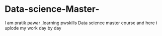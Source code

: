 # Data-science-Master-
I am pratik pawar ,learning pwskills Data science master course and here  i uplode my work day by day 

